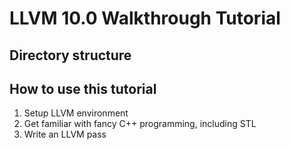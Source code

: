 # LLVM 10.0 Walkthrough Tutorial
## Directory structure

## How to use this tutorial
1. Setup LLVM environment
2. Get familiar with fancy C++ programming, including STL
3. Write an LLVM pass
